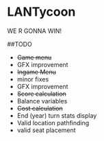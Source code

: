 LANTycoon
=========

WE R GONNA WIN!

##TODO
- ~~Game menu~~
 - GFX improvement
- ~~Ingame Menu~~ 
 - minor fixes  
 - GFX improvement
- ~~Score calculation~~  
 - Balance variables
- ~~Cost calculation~~  
- End (year) turn stats display  
- Valid location pathfinding  
 - valid seat placement
